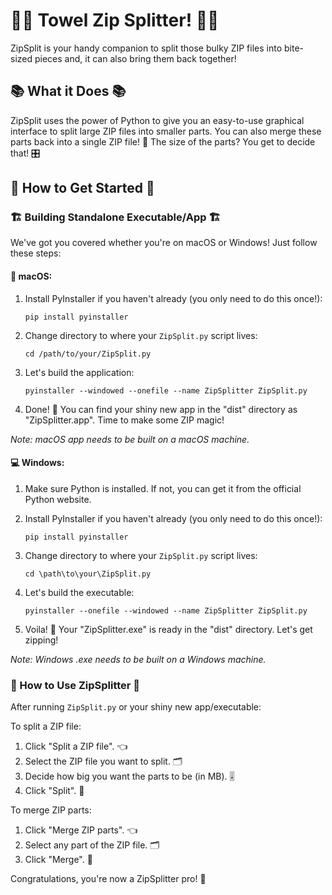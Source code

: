 # 🎉📂 Towel Zip Splitter! 📂🎉

ZipSplit is your handy companion to split those bulky ZIP files into bite-sized pieces and, it can also bring them back together! 

## 📚 What it Does 📚

ZipSplit uses the power of Python to give you an easy-to-use graphical interface to split large ZIP files into smaller parts. You can also merge these parts back into a single ZIP file! 💪 The size of the parts? You get to decide that! 🎛️

## 🚀 How to Get Started 🚀

### 🏗️ Building Standalone Executable/App 🏗️

We've got you covered whether you're on macOS or Windows! Just follow these steps:

#### 🍎 macOS:

1. Install PyInstaller if you haven't already (you only need to do this once!):

    ```shell
    pip install pyinstaller
    ```

2. Change directory to where your `ZipSplit.py` script lives:

    ```shell
    cd /path/to/your/ZipSplit.py
    ```

3. Let's build the application:

    ```shell
    pyinstaller --windowed --onefile --name ZipSplitter ZipSplit.py
    ```

4. Done! 🎉 You can find your shiny new app in the "dist" directory as "ZipSplitter.app". Time to make some ZIP magic! 

*Note: macOS app needs to be built on a macOS machine.*

#### 💻 Windows:

1. Make sure Python is installed. If not, you can get it from the official Python website.

2. Install PyInstaller if you haven't already (you only need to do this once!):

    ```shell
    pip install pyinstaller
    ```

3. Change directory to where your `ZipSplit.py` script lives:

    ```shell
    cd \path\to\your\ZipSplit.py
    ```

4. Let's build the executable:

    ```shell
    pyinstaller --onefile --windowed --name ZipSplitter ZipSplit.py
    ```

5. Voila! 🎉 Your "ZipSplitter.exe" is ready in the "dist" directory. Let's get zipping!

*Note: Windows .exe needs to be built on a Windows machine.*

### 🚀 How to Use ZipSplitter 🚀

After running `ZipSplit.py` or your shiny new app/executable:

To split a ZIP file:
1. Click "Split a ZIP file". 👈
2. Select the ZIP file you want to split. 🗂️
3. Decide how big you want the parts to be (in MB). 🎚️
4. Click "Split". 🎯

To merge ZIP parts:
1. Click "Merge ZIP parts". 👈
2. Select any part of the ZIP file. 🗂️
3. Click "Merge". 🎯

Congratulations, you're now a ZipSplitter pro! 💯
